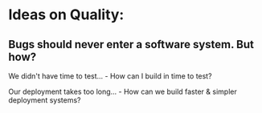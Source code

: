 # Ideas on Quality:

## Bugs should never enter a software system. But how?
We didn't have time to test...
    - How can I build in time to test?

Our deployment takes too long...
    - How can we build faster & simpler deployment systems?
